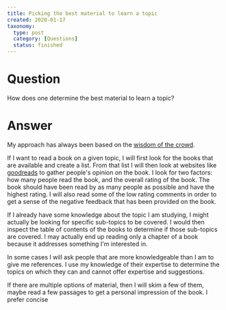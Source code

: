 ```yaml
---
title: Picking the best material to learn a topic
created: 2020-01-17
taxonomy:
  type: post
  category: [Questions]
  status: finished
---
```


# Question
How does one determine the best material to learn a topic?

# Answer
My approach has always been based on the [wisdom of the crowd](https://en.wikipedia.org/wiki/Wisdom_of_the_crowd).

If I want to read a book on a given topic, I will first look for the books that are available and create a list. From that list I will then look at websites like [goodreads](https://www.goodreads.com/) to gather people's opinion on the book. I look for two factors: how many people read the book, and the overall rating of the book. The book should have been read by as many people as possible and have the highest rating. I will also read some of the low rating comments in order to get a sense of the negative feedback that has been provided on the book.

If I already have some knowledge about the topic I am studying, I might actually be looking for specific sub-topics to be covered. I would then inspect the table of contents of the books to determine if those sub-topics are covered. I may actually end up reading only a chapter of a book because it addresses something I'm interested in.

In some cases I will ask people that are more knowledgeable than I am to give me references. I use my knowledge of their expertise to determine the topics on which they can and cannot offer expertise and suggestions.

If there are multiple options of material, then I will skim a few of them, maybe read a few passages to get a personal impression of the book. I prefer concise
